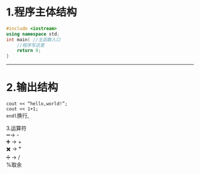 # 1.程序主体结构
```cpp
#include <iostream>
using namespace std;
int main( //主函数入口
	//程序写这里
	return 0;
}
```
---
# 2.输出结构<br>
`cout << “hello,world!”;`<br>
`cout << 1+1;`<br>
`endl`换行,<br>

3.运算符<br>
 ➖-> - <br>
 ➕ -> + <br>
 ✖️ -> * <br>
 ➗ -> /<br>
 %取余<br>
 
